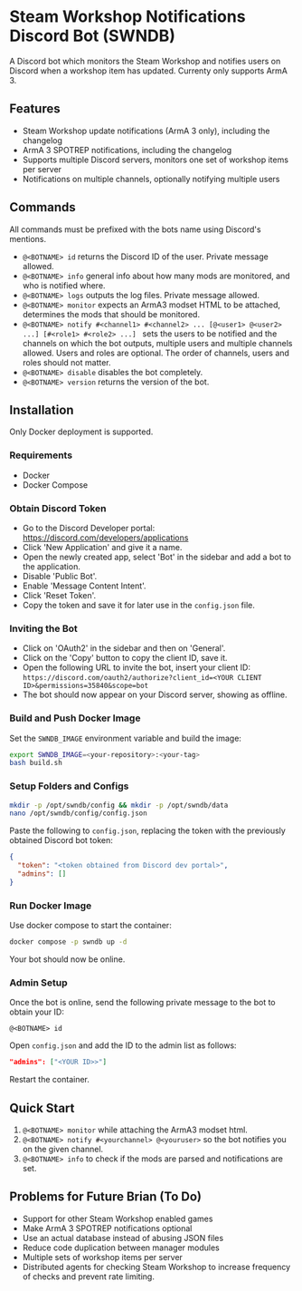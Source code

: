# Steam Workshop Notifications Discord Bot (SWNDB)

A Discord bot which monitors the Steam Workshop and notifies users on Discord when a workshop item has updated. Currenty only supports ArmA 3.

## Features

* Steam Workshop update notifications (ArmA 3 only), including the changelog
* ArmA 3 SPOTREP notifications, including the changelog
* Supports multiple Discord servers, monitors one set of workshop items per server
* Notifications on multiple channels, optionally notifying multiple users

## Commands

All commands must be prefixed with the bots name using Discord's mentions.

* `@<BOTNAME> id` returns the Discord ID of the user. Private message allowed.
* `@<BOTNAME> info` general info about how many mods are monitored, and who is notified where.
* `@<BOTNAME> logs` outputs the log files. Private message allowed.
* `@<BOTNAME> monitor` expects an ArmA3 modset HTML to be attached, determines the mods that should be monitored.
* `@<BOTNAME> notify #<channel1> #<channel2> ... [@<user1> @<user2> ...] [#<role1> #<role2> ...] ` sets the users to be notified and the channels on which the bot outputs, multiple users and multiple channels allowed. Users and roles are optional. The order of channels, users and roles should not matter.
* `@<BOTNAME> disable` disables the bot completely.
* `@<BOTNAME> version` returns the version of the bot.

## Installation

Only Docker deployment is supported. 

### Requirements

* Docker
* Docker Compose

### Obtain Discord Token

* Go to the Discord Developer portal: https://discord.com/developers/applications
* Click 'New Application' and give it a name.
* Open the newly created app, select 'Bot' in the sidebar and add a bot to the application.
* Disable 'Public Bot'.
* Enable 'Message Content Intent'.
* Click 'Reset Token'.
* Copy the token and save it for later use in the `config.json` file.

### Inviting the Bot

* Click on 'OAuth2' in the sidebar and then on 'General'.
* Click on the 'Copy' button to copy the client ID, save it.
* Open the following URL to invite the bot, insert your client ID:
`https://discord.com/oauth2/authorize?client_id=<YOUR CLIENT ID>&permissions=35840&scope=bot`
* The bot should now appear on your Discord server, showing as offline.

### Build and Push Docker Image

Set the `SWNDB_IMAGE` environment variable and build the image:

```bash
export SWNDB_IMAGE=<your-repository>:<your-tag>
bash build.sh
```

### Setup Folders and Configs

```bash
mkdir -p /opt/swndb/config && mkdir -p /opt/swndb/data
nano /opt/swndb/config/config.json
```

Paste the following to `config.json`, replacing the token with the previously obtained Discord bot token:
```json
{
  "token": "<token obtained from Discord dev portal>",
  "admins": []
}
```

### Run Docker Image

Use docker compose to start the container:

```bash
docker compose -p swndb up -d
```

Your bot should now be online.

### Admin Setup

Once the bot is online, send the following private message to the bot to obtain your ID:

```text
@<BOTNAME> id
```

Open `config.json` and add the ID to the admin list as follows:

```json
"admins": ["<YOUR ID>>"]
```

Restart the container.

## Quick Start

1. `@<BOTNAME> monitor` while attaching the ArmA3 modset html.
2. `@<BOTNAME> notify #<yourchannel> @<youruser>` so the bot notifies you on the given channel.
3. `@<BOTNAME> info` to check if the mods are parsed and notifications are set.

## Problems for Future Brian (To Do)

* Support for other Steam Workshop enabled games
* Make ArmA 3 SPOTREP notifications optional
* Use an actual database instead of abusing JSON files
* Reduce code duplication between manager modules
* Multiple sets of workshop items per server
* Distributed agents for checking Steam Workshop to increase frequency of checks and prevent rate limiting.